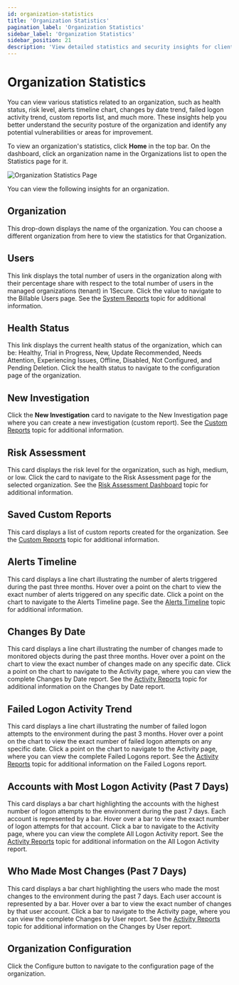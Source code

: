```yaml
---
id: organization-statistics
title: 'Organization Statistics'
pagination_label: 'Organization Statistics'
sidebar_label: 'Organization Statistics'
sidebar_position: 21
description: 'View detailed statistics and security insights for client organizations including health status and risk assessments.'
---
```


# Organization Statistics

You can view various statistics related to an organization, such as health status, risk level,
alerts timeline chart, changes by date trend, failed logon activity trend, custom reports list, and
much more. These insights help you better understand the security posture of the organization and
identify any potential vulnerabilities or areas for improvement.

To view an organization's statistics, click **Home** in the top bar. On the dashboard, click an
organization name in the Organizations list to open the Statistics page for it.

![Organization Statistics Page](/img/product_docs/1secure/admin/dashboard/organizationstatistics.webp)

You can view the following insights for an organization.

## Organization

This drop-down displays the name of the organization. You can choose a different organization from
here to view the statistics for that Organization.

## Users

This link displays the total number of users in the organization along with their percentage share
with respect to the total number of users in the managed organizations (tenant) in 1Secure. Click
the value to navigate to the Billable Users page. See the
[System Reports](/docs/1secure/reporting/report-types/system-reports.md) topic for additional information.

## Health Status

This link displays the current health status of the organization, which can be: Healthy, Trial in
Progress, New, Update Recommended, Needs Attention, Experiencing Issues, Offline, Disabled, Not
Configured, and Pending Deletion. Click the health status to navigate to the configuration page of
the organization.

## New Investigation

Click the **New Investigation** card to navigate to the New Investigation page where you can create
a new investigation (custom report). See the [ Custom Reports](/docs/1secure/reporting/custom-reports.md)
topic for additional information.

## Risk Assessment

This card displays the risk level for the organization, such as high, medium, or low. Click the card
to navigate to the Risk Assessment page for the selected organization. See the
[Risk Assessment Dashboard](/docs/1secure/monitoring-and-analytics/risk-assessment/risk-profiles.md) topic for additional
information.

## Saved Custom Reports

This card displays a list of custom reports created for the organization. See the
[ Custom Reports](/docs/1secure/reporting/custom-reports.md) topic for additional information.

## Alerts Timeline

This card displays a line chart illustrating the number of alerts triggered during the past three
months. Hover over a point on the chart to view the exact number of alerts triggered on any specific
date. Click a point on the chart to navigate to the Alerts Timeline page. See the
[Alerts Timeline](/docs/1secure/monitoring-and-analytics/alerts/alert-timeline.md) topic for additional information.

## Changes By Date

This card displays a line chart illustrating the number of changes made to monitored objects during
the past three months. Hover over a point on the chart to view the exact number of changes made on
any specific date. Click a point on the chart to navigate to the Activity page, where you can view
the complete Changes by Date report. See the [Activity Reports](/docs/1secure/reporting/report-types/activity-reports.md)
topic for additional information on the Changes by Date report.

## Failed Logon Activity Trend

This card displays a line chart illustrating the number of failed logon attempts to the environment
during the past 3 months. Hover over a point on the chart to view the exact number of failed logon
attempts on any specific date. Click a point on the chart to navigate to the Activity page, where
you can view the complete Failed Logons report. See the
[Activity Reports](/docs/1secure/reporting/report-types/activity-reports.md) topic for additional information on the Failed
Logons report.

## Accounts with Most Logon Activity (Past 7 Days)

This card displays a bar chart highlighting the accounts with the highest number of logon attempts
to the environment during the past 7 days. Each account is represented by a bar. Hover over a bar to
view the exact number of logon attempts for that account. Click a bar to navigate to the Activity
page, where you can view the complete All Logon Activity report. See the
[Activity Reports](/docs/1secure/reporting/report-types/activity-reports.md) topic for additional information on the All
Logon Activity report.

## Who Made Most Changes (Past 7 Days)

This card displays a bar chart highlighting the users who made the most changes to the environment
during the past 7 days. Each user account is represented by a bar. Hover over a bar to view the
exact number of changes by that user account. Click a bar to navigate to the Activity page, where
you can view the complete Changes by User report. See the
[Activity Reports](/docs/1secure/reporting/report-types/activity-reports.md) topic for additional information on the Changes
by User report.

## Organization Configuration

Click the Configure button to navigate to the configuration page of the organization.
